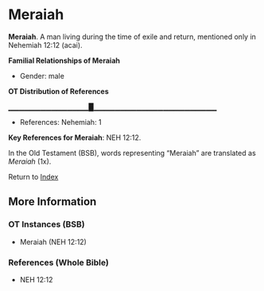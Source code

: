 # Meraiah
**Meraiah**. 
A man living during the time of exile and return, mentioned only in Nehemiah 12:12 (acai). 




**Familial Relationships of Meraiah**


* Gender: male


**OT Distribution of References**

▁▁▁▁▁▁▁▁▁▁▁▁▁▁▁█▁▁▁▁▁▁▁▁▁▁▁▁▁▁▁▁▁▁▁▁▁▁▁
* References: Nehemiah: 1



**Key References for Meraiah**: 
NEH 12:12. 


In the Old Testament (BSB), words representing “Meraiah” are translated as 
*Meraiah* (1x). 




Return to [Index](00-Index.md)

## More Information

### OT Instances (BSB)

* Meraiah (NEH 12:12)



### References (Whole Bible)

* NEH 12:12



